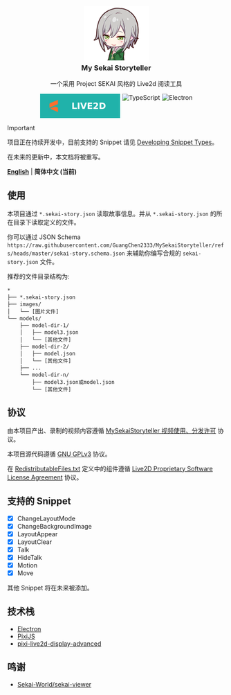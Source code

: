 <!--suppress HtmlDeprecatedAttribute -->
<div align="center" style="text-align: center; margin-top: 10px;">
 <img src="documents/assets/logo.png" style="align-self: center; width: 150px; margin-bottom: 0;" alt="Logo" />
 <h3 style="margin-top: 0; text-align: center;">My Sekai Storyteller</h3>
 <p style="text-align: center;">一个采用 Project SEKAI 风格的 Live2d 阅读工具</p>
 <div style="display: flex; justify-content: center;">
  <img src="documents/assets/live2d-badge.svg" alt="Live2D Badge" style="margin-top: 0; margin-right: 5px;"/>
  <img src="https://img.shields.io/badge/typescript-20B2AA?logoColor=ffffff&style=for-the-badge&logo=typescript" alt="TypeScript" style="margin-top: 0; margin-right: 5px;" />
  <img src="https://img.shields.io/badge/electron-20B2AA?style=for-the-badge&logoColor=white&logo=electron" alt="Electron" style="margin-top: 0;" />
 </div>
</div>

> [!IMPORTANT]
> 项目正在持续开发中，目前支持的 Snippet 请见 [Developing Snippet Types](#支持的-snippet)。
>
> 在未来的更新中，本文档将被重写。

[**English**](README.md) | **简体中文 (当前)**

## 使用

本项目通过 `*.sekai-story.json` 读取故事信息。并从 `*.sekai-story.json` 的所在目录下读取定义的文件。

你可以通过 JSON Schema
`https://raw.githubusercontent.com/GuangChen2333/MySekaiStoryteller/refs/heads/master/sekai-story.schema.json`
来辅助你编写合规的 `sekai-story.json` 文件。

推荐的文件目录结构为:

```
*
├── *.sekai-story.json
├── images/
│   └── [图片文件]
└── models/
    ├── model-dir-1/
    │   ├── model3.json
    │   └── [其他文件]
    ├── model-dir-2/
    │   ├── model.json
    │   └── [其他文件]
    ├── ...
    └── model-dir-n/
        ├── model3.json或model.json
        └── [其他文件]
```

## 协议

由本项目产出、录制的视频内容遵循 [MySekaiStoryteller 视频使用、分发许可](VIDEO-LICENSE-CN.md) 协议。

本项目源代码遵循 [GNU GPLv3](LICENSE) 协议。

在 [RedistributableFiles.txt](src/renderer/RedistributableFiles.txt) 定义中的组件遵循
[Live2D Proprietary Software License Agreement](https://www.live2d.com/eula/live2d-proprietary-software-license-agreement_en.html)
协议。

## 支持的 Snippet

- [x] ChangeLayoutMode
- [x] ChangeBackgroundImage
- [x] LayoutAppear
- [x] LayoutClear
- [x] Talk
- [x] HideTalk
- [x] Motion
- [x] Move

其他 Snippet 将在未来被添加。

## 技术栈

- [Electron](https://www.electronjs.org/)
- [PixiJS](https://pixijs.com/)
- [pixi-live2d-display-advanced](https://github.com/GuangChen2333/pixi-live2d-display-advanced)

## 鸣谢

- [Sekai-World/sekai-viewer](https://github.com/Sekai-World/sekai-viewer)
